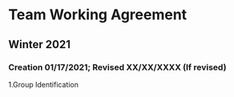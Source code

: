 # Team Working Agreement
## Winter 2021
### Creation 01/17/2021; Revised XX/XX/XXXX (If revised)

1.Group Identification
